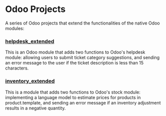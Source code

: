 # Odoo Projects
A series of Odoo projects that extend the functionalities of the native Odoo modules:
### [helpdesk_extended](https://github.com/Riccino22/odoo_projects/tree/main/helpdesk_extended)
This is an Odoo module that adds two functions to Odoo's helpdesk module: allowing users to submit ticket category suggestions, and sending an error message to the user if the ticket description is less than 15 characters.

### [inventory_extended](https://github.com/Riccino22/odoo_projects/tree/main/inventory_extended)
This is a module that adds two functions to Odoo's stock module: implementing a language model to estimate prices for products in product.template, and sending an error message if an inventory adjustment results in a negative quantity.
